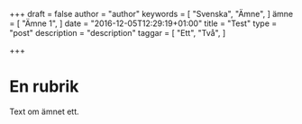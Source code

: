 +++
draft = false
author = "author"
keywords = [
  "Svenska",
  "Ämne",
]
ämne = [
  "Ämne 1",
]
date = "2016-12-05T12:29:19+01:00"
title = "Test"
type = "post"
description = "description"
taggar = [
  "Ett",
  "Två",
]

+++

# En rubrik

Text om ämnet ett.
